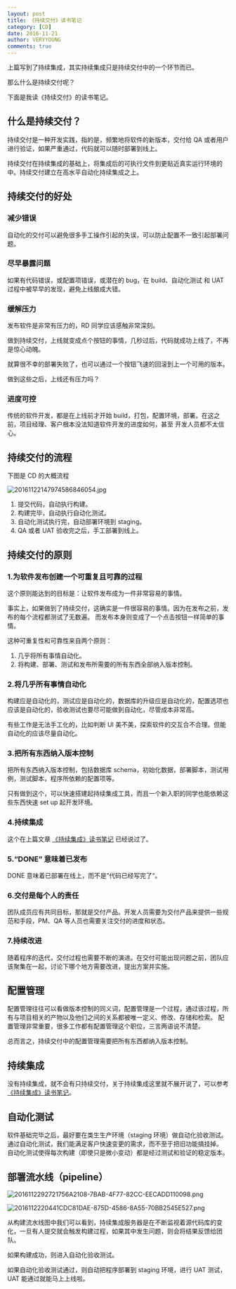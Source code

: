 ```yaml
---
layout: post
title: 《持续交付》读书笔记
category: [CD]
date: 2016-11-21
author: VERYYOUNG
comments: true
---
```


上篇写到了持续集成，其实持续集成只是持续交付中的一个环节而已。

那么什么是持续交付呢？

下面是我读《持续交付》的读书笔记。


<!-- more -->

## 什么是持续交付？
持续交付是一种开发实践，指的是，频繁地将软件的新版本，交付给 QA 或者用户进行验证，如果严重通过，代码就可以随时部署到线上。

持续交付在持续集成的基础上，将集成后的可执行文件到更贴近真实运行环境的中。持续交付建立在高水平自动化持续集成之上。

## 持续交付的好处

### 减少错误
自动化的交付可以避免很多手工操作引起的失误，可以防止配置不一致引起部署问题。

### 尽早暴露问题
如果有代码错误，或配置项错误，或潜在的 bug，在 build、自动化测试 和 UAT 过程中被早早的发现，避免上线酿成大错。

### 缓解压力
发布软件是非常有压力的，RD 同学应该感触非常深刻。

做到持续交付，上线就变成点个按钮的事情，几秒过后，代码就成功上线了，不再是惊心动魄。

就算很不幸的部署失败了，也可以通过一个按钮飞速的回滚到上一个可用的版本。

做到这些之后，上线还有压力吗？

### 进度可控
传统的软件开发，都是在上线前才开始 build，打包，配置环境，部署。在这之前，项目经理、客户根本没法知道软件开发的进度如何，甚至
开发人员都不太信心。


## 持续交付的流程

下图是 CD 的大概流程

![20161122147974586846054.jpg](http://78rd4j.com1.z0.glb.clouddn.com/20161122147974586846054.jpg?imageView2/0/format/jpg)

1. 提交代码，自动执行构建。
2. 构建完毕，自动执行自动化测试。
3. 自动化测试执行完，自动部署环境到 staging。
4. QA 或者 UAT 验收完之后，手工部署到线上。


## 持续交付的原则

### 1.为软件发布创建一个可重复且可靠的过程
这个原则能达到的目标是：让软件发布成为一件非常容易的事情。

事实上，如果做到了持续交付，这确实是一件很容易的事情。因为在发布之前，发布的每个流程都测试了无数遍。
而发布本身则变成了一个点击按钮一样简单的事情。

这种可重复性和可靠性来自两个原则：
1. 几乎将所有事情自动化。
2. 将构建、部署、测试和发布所需要的所有东西全部纳入版本控制。


### 2.将几乎所有事情自动化
构建应是自动化的，测试应是自动化的，数据库的升级应是自动化的，配置选项也应该是自动化的，验收测试也要尽可能做到自动化，尽管成本非常高。

有些工作是无法手工化的，比如判断 UI 美不美，探索软件的交互合不合理。但能自动化的应该尽量自动化。

### 3.把所有东西纳入版本控制
把所有东西纳入版本控制，包括数据库 schema，初始化数据，部署脚本，测试用例，测试脚本，程序所依赖的配置项等。

只有做到这个，可以快速搭建起持续集成工具，而且一个新入职的同学也能依赖这些东西快速 set up 起开发环境。

### 4.持续集成
这个在上篇文章 [《持续集成》读书笔记](/blog/2016/11/20/continuous-integration-reading-note.html) 已经说过了。

### 5.“DONE” 意味着已发布
DONE 意味着已部署在线上，而不是”代码已经写完了“。

### 6.交付是每个人的责任
团队成员应有共同目标，那就是交付产品。开发人员需要为交付产品来提供一些规范和手段，PM、QA 等人员也需要关注交付的进度和状态。 

### 7.持续改进
随着程序的迭代，交付过程也需要不断的演进。在交付可能出现问题之前，团队应该聚集在一起，讨论下哪个地方需要改进，提出方案并实施。




## 配置管理
配置管理往往可以看做版本控制的同义词，配置管理是一个过程，通过该过程，所有与项目相关的产物以及他们之间的关系都被唯一定义、修改、存储和检索。
配置管理非常重要，很多工作都有配置管理这个职位，三言两语说不清楚。

总而言之，持续交付中的配置管理需要把所有东西都纳入版本控制。

## 持续集成
没有持续集成，就不会有只持续交付，关于持续集成这里就不展开说了，可以参考 [《持续集成》读书笔记](/blog/2016/11/20/continuous-integration-reading-note.html)。


## 自动化测试
软件基础完毕之后，最好要在类生生产环境（staging 环境）做自动化验收测试。
通过自动化测试，我们能满足客户快速变更的需求，而不至于把旧功能搞挂掉。
自动化测试使得每次构建（即使只是微小变动）都是经过测试和验证的稳定版本。

## 部署流水线（pipeline）

![2016112292721756A2108-7BAB-4F77-82CC-EECADD110098.png](http://78rd4j.com1.z0.glb.clouddn.com/2016112292721756A2108-7BAB-4F77-82CC-EECADD110098.png)

![2016112220441CDC81DAE-875D-4586-8A55-70BB2545E527.png](http://78rd4j.com1.z0.glb.clouddn.com/2016112220441CDC81DAE-875D-4586-8A55-70BB2545E527.png)

从构建流水线图中我们可以看到，持续集成服务器是在不断监视着源代码库的变化，一旦有人提交就会触发构建过程，如果其中发生问题，则会将结果反馈给团队。

如果构建成功，则进入自动化验收测试。

如果自动化验收测试通过，则自动把程序部署到 staging 环境，进行 UAT 测试，UAT 能通过就能马上上线啦。
